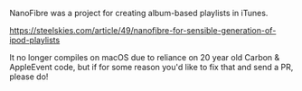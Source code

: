 NanoFibre was a project for creating album-based playlists in iTunes.

https://steelskies.com/article/49/nanofibre-for-sensible-generation-of-ipod-playlists

It no longer compiles on macOS due to reliance on 20 year old Carbon & AppleEvent code, but if for some reason you'd like to fix that and send a PR, please do!
